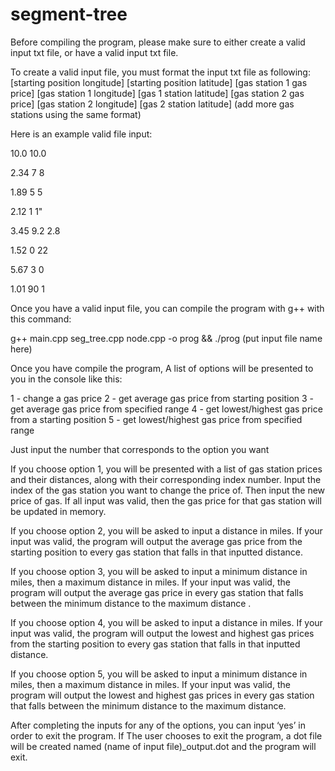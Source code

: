 # segment-tree
Before compiling the program, please make sure to either create a valid input txt file, or have a valid input txt file.

To create a valid input file, you must format the input txt file as following:
[starting position longitude] [starting position latitude]
[gas station 1 gas price] [gas station 1 longitude] [gas 1 station latitude]
[gas station 2 gas price] [gas station 2 longitude] [gas 2 station latitude]
(add more gas stations using the same format)


Here is an example valid file input:

10.0 10.0

2.34 7 8

1.89 5 5

2.12 1 1"

3.45 9.2 2.8

1.52 0 22

5.67 3 0

1.01 90 1



Once you have a valid input file, you can compile the program with g++ with this command:

g++ main.cpp seg_tree.cpp node.cpp -o prog && ./prog (put input file name here)

Once you have compile the program, A list of options will be presented to you in the console like this: 

1 - change a gas price
2 - get average gas price from starting position
3 - get average gas price from specified range
4 - get lowest/highest gas price from a starting position
5 - get lowest/highest gas price from specified range

Just input the number that corresponds to the option you want

If you choose option 1, you will be presented with a list of gas station prices and their distances, along with their corresponding index number. Input the index of the gas station you want to change the price of. Then input the new price of gas. If all input was valid, then the gas price for that gas station will be updated in memory.

If you choose option 2, you will be asked to input a distance in miles. If your input was valid, the program will output the average gas price from the starting position to every gas station that falls in that inputted distance. 

If you choose option 3, you will be asked to input a minimum distance in miles, then a maximum distance in miles. If your input was valid, the program will output the average gas price in every gas station that falls between the minimum distance to the maximum distance . 

If you choose option 4, you will be asked to input a distance in miles. If your input was valid, the program will output the lowest and highest gas prices from the starting position to every gas station that falls in that inputted distance. 

If you choose option 5, you will be asked to input a minimum distance in miles, then a maximum distance in miles. If your input was valid, the program will output the lowest and highest gas prices in every gas station that falls between the minimum distance to the maximum distance.

After completing the inputs for any of the options, you can input ‘yes’ in order to exit the program. If The user chooses to exit the program, a dot file will be created named (name of input file)_output.dot and the program will exit.
